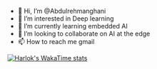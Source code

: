 - 👋 Hi, I’m @Abdulrehmanghani
- 👀 I’m interested in Deep learning
- 🌱 I’m currently learning embedded AI 
- 💞️ I’m looking to collaborate on AI at the edge
- 📫 How to reach me gmail

<!---
Abdulrehmanghani/Abdulrehmanghani is a ✨ special ✨ repository because its `README.md` (this file) appears on your GitHub profile.
You can click the Preview link to take a look at your changes.
--->
[![Harlok's WakaTime stats](https://github-readme-stats.vercel.app/api/wakatime?username=ffflabs)](https://github.com/anuraghazra/github-readme-stats)
